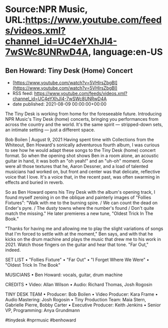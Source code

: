 # Source:NPR Music, URL:https://www.youtube.com/feeds/videos.xml?channel_id=UC4eYXhJI4-7wSWc8UNRwD4A, language:en-US

## Ben Howard: Tiny Desk (Home) Concert
 - [https://www.youtube.com/watch?v=5VHlrsZbgBI](https://www.youtube.com/watch?v=5VHlrsZbgBI)
 - RSS feed: https://www.youtube.com/feeds/videos.xml?channel_id=UC4eYXhJI4-7wSWc8UNRwD4A
 - date published: 2021-08-09 00:00:00+00:00

The Tiny Desk is working from home for the foreseeable future. Introducing NPR Music's Tiny Desk (home) concerts, bringing you performances from across the country and the world. It's the same spirit — stripped-down sets, an intimate setting — just a different space.

Bob Boilen | August 9, 2021
Having spent time with Collections from the Whiteout, Ben Howard's sonically adventurous fourth album, I was curious to see how he would adapt these songs to the Tiny Desk (home) concert format. So when the opening shot shows Ben in a room alone, an acoustic guitar in hand, it was both an "oh yeah!" and an "uh-oh" moment. Gone were all those textures that he, Aaron Dessner, and a load of talented musicians had worked on, but front and center was that delicate, reflective voice that I love. It's a voice that, in the recent past, was often swarming in effects and buried in reverb.

So as Ben Howard opens his Tiny Desk with the album's opening track, I found myself zeroing in on the oblique and painterly images of "Follies Fixtures": "Walk with me to the burning spire. / We can count the dеad on Ender's pyre. / The dusty towns whеre the number's found / Don't quite match the missing." He later premieres a new tune, "Oldest Trick In The Book."

"Thanks for having me and allowing me to play the slight variations of songs that I'm forced to settle with at the moment," Ben says, and with that he kicks on the drum machine and plays the music that drew me to his work in 2021. Watch those fingers on the guitar and hear that tone. "Far Out," indeed.

SET LIST
 • "Follies Fixture"
 • "Far Out"
 • "I Forget Where We Were"
 • "Oldest Trick In The Book"

MUSICIANS
 • Ben Howard: vocals, guitar, drum machine

CREDITS
 • Video: Allan Wilson
 • Audio: Richard Thomas, Josh Rogosin

TINY DESK TEAM
 • Producer: Bob Boilen
 • Video Producer: Kara Frame
 • Audio Mastering: Josh Rogosin
 • Tiny Production Team: Maia Stern, Gabrielle Pierre, Bobby Carter
 • Executive Producer: Keith Jenkins
 • Senior VP, Programming: Anya Grundmann

#tinydesk #nprmusic #benhoward

